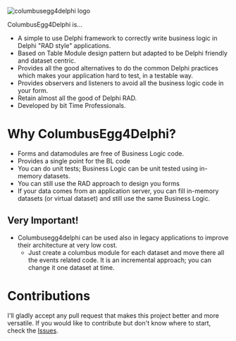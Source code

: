 ![columbusegg4delphi logo](https://github.com/danieleteti/columbusegg4delphi/blob/master/resources/ColumbusEgg4DelphiLogo.png)

ColumbusEgg4Delphi is...

- A simple to use Delphi framework to correctly write business logic in Delphi "RAD style" applications. 
- Based on Table Module design pattern but adapted to be Delphi friendly and dataset centric.
- Provides all the good alternatives to do the common Delphi practices which makes your application hard to test, in a testable way.
- Provides observers and listeners to avoid all the business logic code in your form.
- Retain almost all the good of Delphi RAD.
- Developed by bit Time Professionals.


# Why ColumbusEgg4Delphi?
- Forms and datamodules are free of Business Logic code.
- Provides a single point for the BL code
- You can do unit tests; Business Logic can be unit tested using in-memory datasets.
- You can still use the RAD approach to design you forms
- If your data comes from an application server, you can fill in-memory datasets (or virtual dataset) and still use the same Business Logic.

## Very Important!
- Columbusegg4delphi can be used also in legacy applications to improve their architecture at very low cost.
  - Just create a columbus module for each dataset and move there all the events related code. It is an incremental approach; you can change it one dataset at time.


# Contributions

I'll gladly accept any pull request that makes this project better and more versatile. If you would like to contribute but don't know where to start, check the [Issues](https://github.com/danieleteti/columbusegg4delphi/issues).